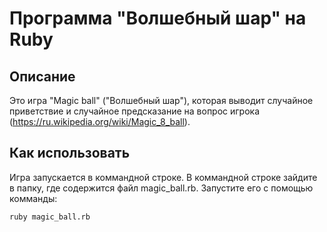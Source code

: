 # Программа "Волшебный шар" на Ruby
## Описание
Это игра "Magic ball" ("Волшебный шар"), которая выводит случайное приветствие и случайное предсказание на вопрос игрока (https://ru.wikipedia.org/wiki/Magic_8_ball).
## Как использовать
Игра запускается в коммандной строке. В коммандной строке зайдите в папку, где содержится файл magic_ball.rb. Запустите его с помощью комманды:   

```ruby magic_ball.rb```
